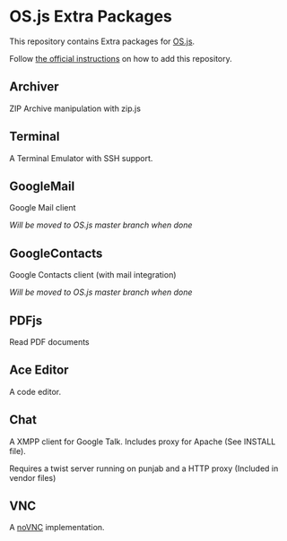 # OS.js Extra Packages

This repository contains Extra packages for [OS.js](https://github.com/os-js/OS.js).

Follow [the official instructions](http://os.js.org/doc/manuals/man-package-manager.html) on how to add this repository.

## Archiver

ZIP Archive manipulation with zip.js

## Terminal

A Terminal Emulator with SSH support.

## GoogleMail

Google Mail client

*Will be moved to OS.js master branch when done*

## GoogleContacts

Google Contacts client (with mail integration)

*Will be moved to OS.js master branch when done*

## PDFjs

Read PDF documents

## Ace Editor

A code editor.

## Chat

A XMPP client for Google Talk. Includes proxy for Apache (See INSTALL file).

Requires a twist server running on punjab and a HTTP proxy (Included in vendor files)

## VNC

A [noVNC](https://github.com/kanaka/noVNC) implementation.
